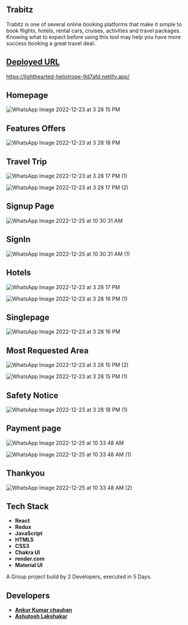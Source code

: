 ## Trabitz

 Trabitz is one of several online booking platforms that make it simple to book flights, hotels, rental cars, cruises, activities and travel packages. 
 Knowing what to expect before using this tool may help you have more success booking a great travel deal.

## [Deployed URL](https://lighthearted-heliotrope-9d7afd.netlify.app/)

https://lighthearted-heliotrope-9d7afd.netlify.app/
## Homepage
![WhatsApp Image 2022-12-23 at 3 28 15 PM](https://user-images.githubusercontent.com/101393850/209316781-020d3618-9e38-4653-b2b5-579fa0dd7c6c.jpeg)

## Features Offers
![WhatsApp Image 2022-12-23 at 3 28 18 PM](https://user-images.githubusercontent.com/101393850/209317356-dbee9915-e7da-4d6a-a798-b0fa8c6daf09.jpeg)
## Travel Trip
![WhatsApp Image 2022-12-23 at 3 28 17 PM (1)](https://user-images.githubusercontent.com/101393850/209317329-78d758bd-d165-410c-95c0-4be15b462066.jpeg)

![WhatsApp Image 2022-12-23 at 3 28 17 PM (2)](https://user-images.githubusercontent.com/101393850/209317339-82b3e74a-5fe8-48ca-b0e3-1fb01b70c687.jpeg)
 
## Signup Page
![WhatsApp Image 2022-12-25 at 10 30 31 AM](https://user-images.githubusercontent.com/101393850/209457437-e1c39d33-c69c-4f2c-9bec-b11e39b324e4.jpeg)

## SignIn
![WhatsApp Image 2022-12-25 at 10 30 31 AM (1)](https://user-images.githubusercontent.com/101393850/209457438-4fcfd998-4485-49cc-94a0-c32b6ab80d73.jpeg)



## Hotels
![WhatsApp Image 2022-12-23 at 3 28 17 PM](https://user-images.githubusercontent.com/101393850/209317265-8c3db84e-6e57-4dd6-9311-3881d489e4e2.jpeg)

![WhatsApp Image 2022-12-23 at 3 28 16 PM (1)](https://user-images.githubusercontent.com/101393850/209317252-22b897ec-2188-45cd-9ee7-ba4e1374b171.jpeg)


## Singlepage
![WhatsApp Image 2022-12-23 at 3 28 16 PM](https://user-images.githubusercontent.com/101393850/209317245-5dc70436-f78f-4dce-b711-7fcc6cf36e1c.jpeg)


## Most Requested Area
![WhatsApp Image 2022-12-23 at 3 28 15 PM (2)](https://user-images.githubusercontent.com/101393850/209317243-306af0a8-d7ce-46df-b808-ef4cdcf496ce.jpeg)

![WhatsApp Image 2022-12-23 at 3 28 15 PM (1)](https://user-images.githubusercontent.com/101393850/209317373-60a24cb6-9cad-4121-9a6c-9988eb4e5a5d.jpeg)

## Safety Notice
![WhatsApp Image 2022-12-23 at 3 28 18 PM (1)](https://user-images.githubusercontent.com/101393850/209317360-2456b3c2-b213-438c-96a3-692b289cf8ee.jpeg)

## Payment page
![WhatsApp Image 2022-12-25 at 10 33 48 AM](https://user-images.githubusercontent.com/101393850/209457472-84cf6f67-7992-4a44-8941-7b70ca9374d4.jpeg)

![WhatsApp Image 2022-12-25 at 10 33 48 AM (1)](https://user-images.githubusercontent.com/101393850/209457473-107f587e-fcde-4c35-b542-aac28711e65d.jpeg)

## Thankyou
![WhatsApp Image 2022-12-25 at 10 33 48 AM (2)](https://user-images.githubusercontent.com/101393850/209457475-8e7f08a3-670a-4b3b-9a09-83609fdda67d.jpeg)

## Tech Stack 
- **React**
- **Redux**
- **JavaScript**
- **HTML5**
- **CSS3**
- **Chakra UI**
- **render.com**
- **Material UI**

A Group project build by 2 Developers, executed in 5 Days.

## Developers
- **[Ankur Kumar chauhan](https://github.com/Ankur9900)**
- **[Ashutosh Lakshakar](https://github.com/Ashutosh5333)**
